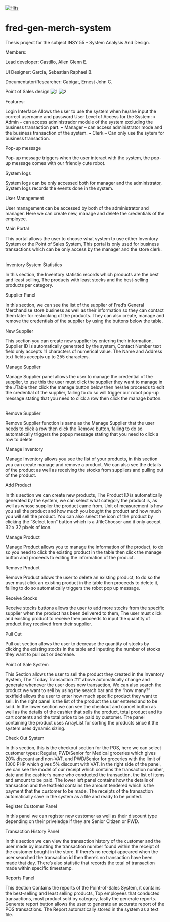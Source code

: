 [![Hits](https://hits.seeyoufarm.com/api/count/incr/badge.svg?url=https%3A%2F%2Fgithub.com%2Fcastilloglenn%2Ffred-gen-merch-system&count_bg=%230C82D3&title_bg=%23555555&icon=myspace.svg&icon_color=%23E7E7E7&title=Visits&edge_flat=false)](https://hits.seeyoufarm.com)

# fred-gen-merch-system
Thesis project for the subject INSY 55 - System Analysis And Design.

Members:

Lead developer: Castillo, Allen Glenn E.

UI Designer: Garcia, Sebastian Raphael B.

Documentator/Researcher: Cabigat, Ernest John C.


Point of Sales design
![1](https://user-images.githubusercontent.com/55197203/137610436-84e46f99-7b69-431c-8a9f-ab0f4ec23243.PNG)
![2](https://user-images.githubusercontent.com/55197203/137610440-ca8be651-354f-4693-b189-dc58563c21be.PNG)

Features:

Login Interface
Allows the user to use the system when he/she input the correct username and password
User Level of Access for the System:
•	Admin – can access administrador module of the system excluding the business transaction part.
•	Manager – can access administrator mode and the business transaction of the system.
•	Clerk – Can only use the sytem for business transaction.

 
Pop-up message

Pop-up message triggers when the user interact with the system, the pop-up message comes with our friendly cute robot.
 
System logs

System logs can be only accessed both for manager and the administrator, System logs records the events done in the system. 
 
User Management

User management can be accessed by both of the administrator and manager. Here we can create new, manage and delete the credentials of the employee.
 
Main Portal

This portal allows the user to choose what system to use either Inventory System or the Point of Sales System, This portal is only used for business transactions which can be only access by the manager and the store clerk.
 
 
Inventory System Statistics

In this section, the Inventory statistic records which products are the best and least selling, The products with least stocks and the best-selling products per category.

 
Supplier Panel

In this section, we can see the list of the supplier of Fred’s General Merchandise store business as well as their information so they can contact them later for restocking of the products. They can also create, manage and remove the credentials of the supplier by using the buttons below the table.

 
New Supplier

This section you can create new supplier by entering their information, Supplier ID is automatically generated by the system, Contact Number text field only accepts 11 characters of numerical value. The Name and Address text fields accepts up to 255 characters.
   
Manage Supplier

Manage Supplier panel allows the user to manage the credential of the supplier, to use this the user must click the supplier they want to manage in the JTable then click the manage button below then he/she proceeds to edit the credential of the supplier, failing to do so will trigger our robot pop-up message stating that you need to click a row then click the manage button.
 
 
Remove Supplier

Remove Supplier function is same as the Manage Supplier that the user needs to click a row then click the Remove button, failing to do so automatically triggers the popup message stating that you need to click a row to delete
 
Manage Inventory

Manage Inventory allows you see the list of your products, in this section you can create manage and remove a product. We can also see the details of the product as well as receiving the stocks from suppliers and pulling out of the product.
 
 
 
Add Product

In this section we can create new products, The Product ID is automatically generated by the system, we can select what category the product is, as well as whose supplier the product came from. Unit of measurement is how you sell the product and how much you bought the product and how much you will sell the product. You can also select the icon of the product by clicking the “Select Icon” button which is a JfileChooser and it only accept 32 x 32 pixels of icon.
 
Manage Product

Manage Product allows you to manage the information of the product, to do so you need to click the existing product in the table then click the manage button and proceeds to editing the information of the product.
 
 
Remove Product

Remove Product allows the user to delete an existing product, to do so the user must click an existing product in the table then proceeds to delete it, failing to do so automatically triggers the robot pop up message.
 
 
Receive Stocks

Receive stocks buttons allows the user to add more stocks from the specific supplier when the product has been delivered to them, The user must click and existing product to receive then proceeds to input the quantity of product they received from their supplier.
 
 
Pull Out 

Pull out section allows the user to decrease the quantity of stocks by clicking the existing stocks in the table and inputting the number of stocks they want to pull out or decrease.
 
 
Point of Sale System

This Section allows the user to sell the product they created in the Inventory System, The “Today Transaction #1” above automatically change and generate whenever the user does new transaction, We can also search the product we want to sell by using the search bar and the “how many?” textfield allows the user to enter how much specific product they want to sell. In the right panel is the list of the product the user entered and to be sold. In the lower section we can see the checkout and cancel button as well as the details of the cashier that sells the product, total product and its cart contents and the total price to be paid by customer. The panel containing the product uses ArrayList for sorting the products since it the system uses dynamic sizing.
 
 
Check Out System

In this section, this is the checkout section for the POS, here we can select customer types: Regular, PWD/Senior for Medical groceries which gives 20% discount and non-VAT, and PWD/Senior for groceries with the limit of 1300 PHP which gives 5% discount with VAT. In the right side of the panel, we can see the model of our receipt which contains the transaction number, date and the cashier’s name who conducted the transaction, the list of items and amount to be paid. The lower left panel contains how the details of transaction and the textfield contains the amount tendered which is the payment that the customer to be made. The receipts of the transaction automatically save in the system as a file and ready to be printed.
 
 
Register Customer Panel

In this panel we can register new customer as well as their discount type depending on their priveledge if they are Senior Citizen or PWD.
 
 
Transaction History Panel

In this section we can view the transaction history of the customer and the user made by inputting the transaction number found within the receipt of the customer bought in the store. If there’s no receipt appeared when the user searched the transaction id then there’s no transaction have been made that day. There’s also statistic that records the total of transaction made within specific timestamp.
 
  
Reports Panel

This Section Contains the reports of the Point-of-Sales System, it contains the best-selling and least selling products, Top employees that conducted transactions, most product sold by category, lastly the generate reports. Generate report button allows the user to generate an accurate report of the POS transactions. The Report automatically stored in the system as a text file.
